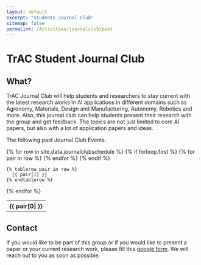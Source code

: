 ```yaml
---
layout: default
excerpt: "Students Journal Club"
sitemap: false
permalink: /Activities/journalclub/past
---
```


# TrAC Student Journal Club

## What?
TrAC Journal Club will help students and researchers to stay current with the latest research works in AI applications in different domains such as Agronomy, Materials, Design and Manufacturing, Autonomy, Robotics and more. Also, this journal club can help students present their research with the group and get feedback. The topics are not just limited to core AI papers, but also with a lot of application papers and ideas.

The following past Journal Club Events.

<table>
  {% for row in site.data.journalclubschedule %}
    {% if forloop.first %}
    <tr>
      {% for pair in row %}
        <th>{{ pair[0] }}</th>
      {% endfor %}
    </tr>
    {% endif %}

    {% tablerow pair in row %}
      {{ pair[1] }}
    {% endtablerow %}
{% endfor %}
</table>

## Contact

If you would like to be part of this group or if you would like to present a paper or your current research work, please fill this [google form](https://forms.gle/G3xhHduSG27MBB8M6). We will reach out to you as soon as possible.

